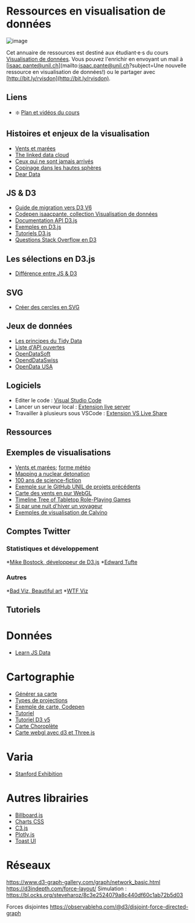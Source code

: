 # Ressources en visualisation de données

![image](https://cdn-images-1.medium.com/max/1600/1*W8AnG2cqh-fmDt_-UqTPsA.png)

Cet annuaire de ressources est destiné aux étudiant·e·s du cours [Visualisation de données](https://applicationspub.unil.ch/interpub/noauth/php/Ud/ficheCours.php?v_enstyid=53406&v_ueid=174&v_langue=37). Vous pouvez l'enrichir en envoyant un mail à [isaac.pante@unil.ch](mailto:isaac.pante@unil.ch?subject=Une nouvelle ressource en visualisation de données!) ou le partager avec [http://bit.ly/rvisdon](http://bit.ly/rvisdon).

## Liens

* :sparkle: [Plan et vidéos du cours](https://share.mindmanager.com/#publish/brNo4nc7uuLr5-BYKZKeee8jSSo_dRLfwLPuoli2)

## Histoires et enjeux de la visualisation

* [Vents et marées](https://earth.nullschool.net/fr/)
* [The linked data cloud](https://lod-cloud.net/)
* [Ceux qui ne sont jamais arrivés](https://visionscarto.net/ceux-qui-ne-sont-jamais-arrives)
* [Copinage dans les hautes sphères](https://pegasusdata.com/2012/11/25/opendata-copinage-au-gouvernement-quand-lanalyse-de-reseau-vient-en-aide-au-journalisme-dinvestigation/)
* [Dear Data](http://www.dear-data.com/)

## JS & D3

* [Guide de migration vers D3 V6](https://observablehq.com/@d3/d3v6-migration-guide#collection)
* [Codepen isaacpante, collection Visualisation de données](https://codepen.io/collection/DRzbgx/)
* [Documentation API D3.js](https://github.com/d3/d3/blob/master/API.md)
* [Exemples en D3.js](https://bl.ocks.org/mbostock)
* [Tutoriels D3.js](https://github.com/d3/d3/wiki/Tutorials)
* [Questions Stack Overflow en D3](https://stackoverflow.com/search?q=d3)

## Les sélections en D3.js

* [Différence entre JS & D3](https://beta.observablehq.com/@ipante/selections-les-differences-entre-javascript-et-d3-js)

## SVG

* [Créer des cercles en SVG](https://beta.observablehq.com/@ipante/creer-des-cercles-en-svg)

## Jeux de données

* [Les principes du Tidy Data](https://vita.had.co.nz/papers/tidy-data.pdf)
* [Liste d'API ouvertes](https://github.com/toddmotto/public-apis/blob/master/README.md)
* [OpenDataSoft](https://data.opendatasoft.com/pages/home/)
* [OpendDataSwiss](https://opendata.swiss/fr)
* [OpenData USA](https://www.data.gov/)

## Logiciels

* Editer le code : [Visual Studio Code](https://code.visualstudio.com/)
* Lancer un serveur local : [Extension live server](https://marketplace.visualstudio.com/items?itemName=ritwickdey.LiveServer)
* Travailler à plusieurs sous VSCode : [Extension VS Live Share](https://marketplace.visualstudio.com/items?itemName=MS-vsliveshare.vsliveshare)

## Ressources

## Exemples de visualisations

* [Vents et marées](https://earth.nullschool.net/fr/); [forme météo](https://www.ventusky.com/?p=14.9;15.4;5&l=wind-10m)
* [Mapping a nuclear detonation](https://outrider.org/nuclear-weapons/interactive/bomb-blast/)
* [100 ans de science-fiction](http://app.openmappr.org/play/100YrsOfSciFi)
* [Exemple sur le GitHub UNIL de projets précédents](https://github.com/search?q=topic%3Ad3+org%3Aopenscienceunil+fork%3Atrue)
* [Carte des vents en pur WebGL](https://blog.mapbox.com/how-i-built-a-wind-map-with-webgl-b63022b5537f)
* [Timeline Tree of Tabletop Role-Playing Games](https://github.com/pmartinolli/TTTTRPG)
* [Si par une nuit d'hiver un voyageur](https://www.behance.net/gallery/83315693/Italo-Calvino-text-data-data-visualization-book)
* [Exemples de visualisation de Calvino](https://atlantecalvino.unige.ch/doubt/phase2?lang=it)

## Comptes Twitter

### Statistiques et développement

*[Mike Bostock, développeur de D3.js](https://twitter.com/mbostock)
*[Edward Tufte](https://twitter.com/EdwardTufte?lang=fr)

### Autres

*[Bad Viz, Beautiful art](https://twitter.com/accidental__art?lang=fr)
*[WTF Viz](https://twitter.com/WTFViz)

## Tutoriels

# Données

* [Learn JS Data](http://learnjsdata.com/)

# Cartographie

* [Générer sa carte](https://geojson-maps.ash.ms/)
* [Types de projections](https://github.com/d3/d3-geo-projection)
* [Exemple de carte, Codepen](https://codepen.io/isaacpante/pen/zbZWoL)
* [Tutoriel](https://medium.com/@andybarefoot/making-a-map-using-d3-js-8aa3637304ee)
* [Tutoriel D3 v5](https://www.datavis.fr/index.php?page=map-firststep)
* [Carte Choroplète](https://vizhub.com/undefined/5d5eb80cfbc84e46adecbeb2069341fb)
* [Carte webgl avec d3 et Three.js](https://tips4devs.com/articles/make-a-webgl-powered-us-counties-map-with-d3-and-three-js.html)

# Varia

* [Stanford Exhibition](https://exhibits.stanford.edu/dataviz)

# Autres librairies

* [Billboard.js](https://github.com/naver/billboard.js)
* [Charts CSS](https://chartscss.org/)
* [C3.js](https://c3js.org/)
* [Plotly.js](https://plotly.com/javascript/)
* [Toast UI](https://ui.toast.com/weekly-pick/en_20210126)

# Réseaux

https://www.d3-graph-gallery.com/graph/network_basic.html
https://d3indepth.com/force-layout/
Simulation : https://bl.ocks.org/steveharoz/8c3e2524079a8c440df60c1ab72b5d03

Forces disjointes
https://observablehq.com/@d3/disjoint-force-directed-graph
